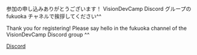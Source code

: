参加の申し込みありがとうございます！
VisionDevCamp Discord グループの fukuoka チャネルで挨拶してください^^

Thank you for registering!
Please say hello in the fukuoka channel of the VisionDevCamp Discord group ^^

[Discord](https://discord.gg/xrJWSNjc)
